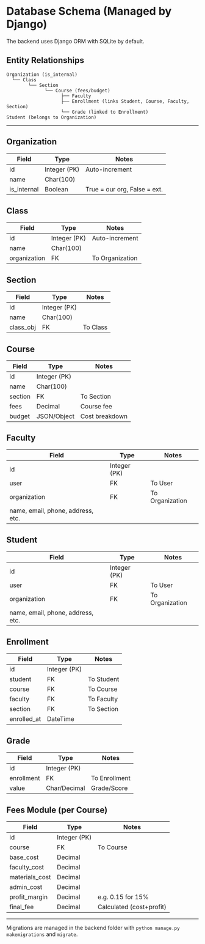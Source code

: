 # Database Schema (Managed by Django)

The backend uses Django ORM with SQLite by default.

## Entity Relationships

```
Organization (is_internal)
  └── Class
        └── Section
              └── Course (fees/budget)
                    ├── Faculty
                    ├── Enrollment (links Student, Course, Faculty, Section)
                    └── Grade (linked to Enrollment)
Student (belongs to Organization)
```

---

## Organization
| Field        | Type         | Notes                        |
|--------------|--------------|------------------------------|
| id           | Integer (PK) | Auto-increment               |
| name         | Char(100)    |                              |
| is_internal  | Boolean      | True = our org, False = ext. |

## Class
| Field         | Type         | Notes                 |
|---------------|--------------|-----------------------|
| id            | Integer (PK) | Auto-increment        |
| name          | Char(100)    |                       |
| organization  | FK           | To Organization       |

## Section
| Field         | Type         | Notes           |
|---------------|--------------|-----------------|
| id            | Integer (PK) |                 |
| name          | Char(100)    |                 |
| class_obj     | FK           | To Class        |

## Course
| Field         | Type         | Notes           |
|---------------|--------------|-----------------|
| id            | Integer (PK) |                 |
| name          | Char(100)    |                 |
| section       | FK           | To Section      |
| fees          | Decimal      | Course fee      |
| budget        | JSON/Object  | Cost breakdown  |

## Faculty
| Field         | Type         | Notes           |
|---------------|--------------|-----------------|
| id            | Integer (PK) |                 |
| user          | FK           | To User         |
| organization  | FK           | To Organization |
| name, email, phone, address, etc.             |

## Student
| Field         | Type         | Notes           |
|---------------|--------------|-----------------|
| id            | Integer (PK) |                 |
| user          | FK           | To User         |
| organization  | FK           | To Organization |
| name, email, phone, address, etc.             |

## Enrollment
| Field         | Type         | Notes           |
|---------------|--------------|-----------------|
| id            | Integer (PK) |                 |
| student       | FK           | To Student      |
| course        | FK           | To Course       |
| faculty       | FK           | To Faculty      |
| section       | FK           | To Section      |
| enrolled_at   | DateTime     |                 |

## Grade
| Field         | Type         | Notes           |
|---------------|--------------|-----------------|
| id            | Integer (PK) |                 |
| enrollment    | FK           | To Enrollment   |
| value         | Char/Decimal | Grade/Score     |

## Fees Module (per Course)
| Field           | Type         | Notes                        |
|-----------------|--------------|------------------------------|
| id              | Integer (PK) |                              |
| course          | FK           | To Course                    |
| base_cost       | Decimal      |                              |
| faculty_cost    | Decimal      |                              |
| materials_cost  | Decimal      |                              |
| admin_cost      | Decimal      |                              |
| profit_margin   | Decimal      | e.g. 0.15 for 15%            |
| final_fee       | Decimal      | Calculated (cost+profit)     |

---

Migrations are managed in the backend folder with `python manage.py makemigrations` and `migrate`.
